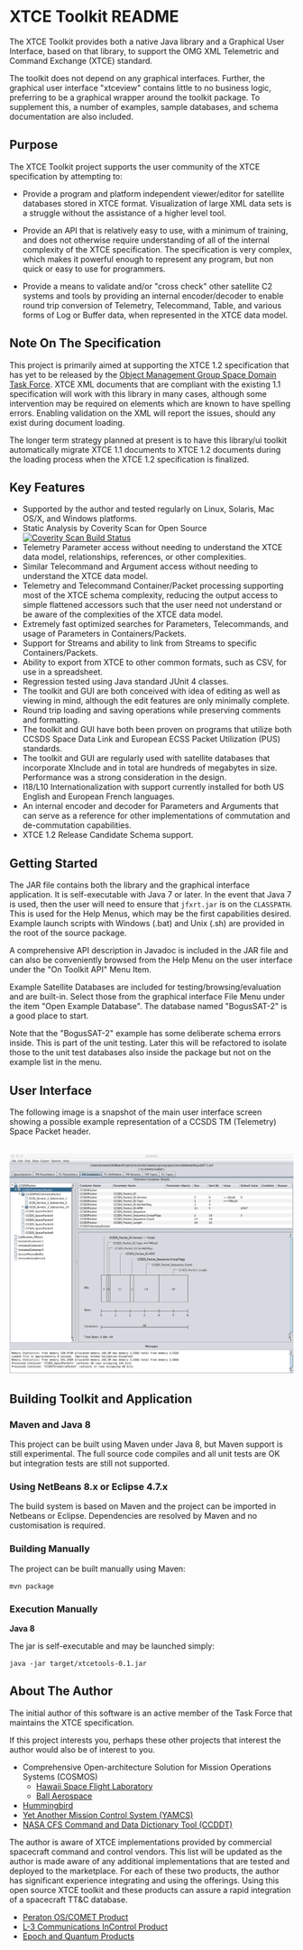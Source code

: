 # XTCE Toolkit README #

The XTCE Toolkit provides both a native Java library and a Graphical User
Interface, based on that library, to support the OMG XML Telemetric and
Command Exchange (XTCE) standard.

The toolkit does not depend on any graphical interfaces.  Further, the
graphical user interface "xtceview" contains little to no business logic,
preferring to be a graphical wrapper around the toolkit package.  To
supplement this, a number of examples, sample databases, and schema
documentation are also included.

## Purpose ##

The XTCE Toolkit project supports the user community of the XTCE specification
by attempting to:

* Provide a program and platform independent viewer/editor for satellite
databases stored in XTCE format.  Visualization of large XML data sets is a
struggle without the assistance of a higher level tool.

* Provide an API that is relatively easy to use, with a minimum of training,
and does not otherwise require understanding of all of the internal complexity
of the XTCE specification.  The specification is very complex, which makes it
powerful enough to represent any program, but non quick or easy to use for
programmers.

* Provide a means to validate and/or "cross check" other satellite C2 systems
and tools by providing an internal encoder/decoder to enable round trip
conversion of Telemetry, Telecommand, Table, and various forms of Log or
Buffer data, when represented in the XTCE data model.

## Note On The Specification ##

This project is primarily aimed at supporting the XTCE 1.2 specification that
has yet to be released by the <a href="http://space.omg.org/index.htm">
Object Management Group Space Domain Task Force</a>.  XTCE XML documents that
are compliant with the existing 1.1 specification will work with this library
in many cases, although some intervention may be required on elements which are
known to have spelling errors.  Enabling validation on the XML will report the
issues, should any exist during document loading.

The longer term strategy planned at present is to have this library/ui toolkit
automatically migrate XTCE 1.1 documents to XTCE 1.2 documents during the
loading process when the XTCE 1.2 specification is finalized.

## Key Features ##

* Supported by the author and tested regularly on Linux, Solaris, Mac OS/X,
and Windows platforms.
* Static Analysis by Coverity Scan for Open Source &nbsp;&nbsp;
  <a href="https://scan.coverity.com/projects/xtcetools">
      <img alt="Coverity Scan Build Status"
           src="https://scan.coverity.com/projects/8933/badge.svg"/>
  </a>
* Telemetry Parameter access without needing to understand the XTCE data model,
relationships, references, or other complexities.
* Similar Telecommand and Argument access without needing to understand the
XTCE data model.
* Telemetry and Telecommand Container/Packet processing supporting most of the
XTCE schema complexity, reducing the output access to simple flattened
accessors such that the user need not understand or be aware of the
complexities of the XTCE data model.
* Extremely fast optimized searches for Parameters, Telecommands, and usage of
Parameters in Containers/Packets.
* Support for Streams and ability to link from Streams to specific
Containers/Packets.
* Ability to export from XTCE to other common formats, such as CSV, for use in
a spreadsheet.
* Regression tested using Java standard JUnit 4 classes.
* The toolkit and GUI are both conceived with idea of editing as well as
viewing in mind, although the edit features are only minimally complete.
* Round trip loading and saving operations while preserving comments and
formatting.
* The toolkit and GUI have both been proven on programs that utilize both CCSDS
Space Data Link and European ECSS Packet Utilization (PUS) standards.
* The toolkit and GUI are regularly used with satellite databases that
incorporate XInclude and in total are hundreds of megabytes in size.
Performance was a strong consideration in the design.
* I18/L10 Internationalization with support currently installed for both US
English and European French languages.
* An internal encoder and decoder for Parameters and Arguments that can serve
as a reference for other implementations of commutation and de-commutation
capabilities.
* XTCE 1.2 Release Candidate Schema support.

## Getting Started ##

The JAR file contains both the library and the graphical interface application.
It is self-executable with Java 7 or later.  In the event that Java 7 is used,
then the user will need to ensure that `jfxrt.jar` is on the `CLASSPATH`.  This
is used for the Help Menus, which may be the first capabilities desired.
Example launch scripts with Windows (.bat) and Unix (.sh) are provided in the
root of the source package.

A comprehensive API description in Javadoc is included in the JAR file and can
also be conveniently browsed from the Help Menu on the user interface under the
"On Toolkit API" Menu Item.

Example Satellite Databases are included for testing/browsing/evaluation and
are built-in.  Select those from the graphical interface File Menu under
the item "Open Example Database".  The database named "BogusSAT-2" is a good
place to start.

Note that the "BogusSAT-2" example has some deliberate schema errors inside.
This is part of the unit testing.  Later this will be refactored to isolate
those to the unit test databases also inside the package but not on the example
list in the menu.

## User Interface ##

The following image is a snapshot of the main user interface screen showing a
possible example representation of a CCSDS TM (Telemetry) Space Packet header.

<br/>
<img src="src/main/resources/ui_main_screen.png" alt="Main Window Example Screen"/>
<br/>

## Building Toolkit and Application ##

### Maven and Java 8 ###

This project can be built using Maven under Java 8, but Maven support is still 
experimental. The full source code compiles and all unit tests are OK but integration 
tests are still not supported.

### Using NetBeans 8.x or Eclipse 4.7.x ###

The build system is based on Maven and the project can be imported in Netbeans or 
Eclipse. Dependencies are resolved by Maven and no customisation is required.

### Building Manually ###

The project can be built manually using Maven: 

```
mvn package
```

### Execution Manually ###

**Java 8**

The jar is self-executable and may be launched simply:

```
java -jar target/xtcetools-0.1.jar
```

## About The Author ##

The initial author of this software is an active member of the Task Force that
maintains the XTCE specification.

If this project interests you, perhaps these other projects that interest the
author would also be of interest to you.

* Comprehensive Open-architecture Solution for Mission Operations Systems (COSMOS)
  * <a href="http://www.cosmos-project.org/">Hawaii Space Flight Laboratory</a>
  * <a href="http://cosmosrb.com/">Ball Aerospace</a>
* <a href="http://www.hbird.de/">Hummingbird</a>
* <a href="http://www.yamcs.org/">Yet Another Mission Control System (YAMCS)</a>
* <a href="https://github.com/nasa/CCDD">NASA CFS Command and Data Dictionary Tool (CCDDT)</a>

The author is aware of XTCE implementations provided by commercial spacecraft
command and control vendors.  This list will be updated as the author is made
aware of any additional implementations that are tested and deployed to the
marketplace.  For each of these two products, the author has significant
experience integrating and using the offerings.  Using this open source XTCE
toolkit and these products can assure a rapid integration of a spacecraft TT&C
database.

* <a href="https://www.peraton.com/oscomet-advanced-satellite-ttc/">
  Peraton OS/COMET Product</a>
* <a href="http://www2.l-3com.com/trf/incontrol/">
  L-3 Communications InControl Product</a>
* <a href="http://www.kratostts.com/products/satellite-and-space/epoch">
  Epoch and Quantum Products</a>
 
